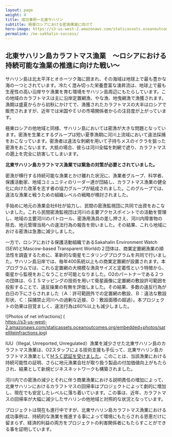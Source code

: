 ```yaml
---
layout: page
weight: 4
title: 成功事例ー北東サハリン
subtitle: 極東ロシアにおける密漁撲滅に向けて
hero-image: https://s3-us-west-2.amazonaws.com/staticassets.oceanoutcomes.org/hero+photos/nesakhalinsuccesshero.jpg
permalink: /ne-sakhalin-success/
---
```

<h2>北東サハリン島カラフトマス漁業　～ロシアにおける持続可能な漁業の推進に向けた戦い～</h2>

サハリン島は北太平洋とオホーツク海に囲まれ、その海域は地球上で最も豊かな海の一つとされています。冷たく澄み切った栄養豊富な湧昇流は、地球上で最も生産性の高い沿岸サケ漁業を育む環境をサハリン島周辺にもたらしています。この地域のカラフトマスは主に沿岸定置網漁、やな漁、地曳網漁で漁獲されます。漁期は盛夏からから初秋にかけてで、漁獲されたカラフトマスの大半はロシアで販売されますが、近年では米国やＥＵの市場関係者からの注目度が上がっています。

極東ロシアの他地域と同様、サハリン島においては密漁が大きな問題となっています。密漁を生業とするグループは短い夏季漁期に河川上流域において違法採捕をおこなっています。密漁者は違法な刺網を用いて子持ちメスのイクラを狙った密漁をおこないます。大抵の場合、彼らは河川全幅を刺網で遮り、カラフトマスの遡上を完全に妨害してしまいます。

**北東サハリン島カラフトマス漁業では緊急の対策が必要とされていました。** 

密漁が横行する持続可能な漁業とかけ離れた状況に、漁業者グループ、科学者、保護活動家、地域コミュニティのリーダー達が団結し、カラフトマス漁業の健全化に向けた改革を志す者の協力グループが結成されました。このグループでは、違法な漁業と戦うための組織レベルの戦略が検討されました。
 
手始めに地元の漁業会社6社が協力し、民間の密漁監視団に共同で出資をおこないました。これら民間密漁監視団は河川の主要アクセスポイントでの活動を管理し、地域の主要河川のパトロール、密漁用漁具の差し押さえ、河川内障害物の除去、地元管理当局への違法行為の報告を担いました。その結果、これら地域における密漁は急激に減少しました。

一方で、ロシアにおける保護活動組織であるSakahalin Environment Watch (SEW)とMascow-based Transparent Worldの２団体は、商業定置網漁業の順法性を調査するために、革新的な衛星モニタリングプログラムを共同で行いました。サハリン島沿岸では、毎年400系統以上もの商業定置網が設置されます。本プログラムでは、これら定置網の大規模な漁具サイズと定着性という特徴から、衛星から監視をおこなうことが可能となりました。O2のパートナーである２つの団体は、ＧＩＳマッピングの技術を用いて衛星画像に定置網の敷設許可範囲を投影することで、違反操業の有無を評価しました。その結果、多数の違反行為が白日の下にさらされました（Ａ：許可範囲外での定置網の敷設、Ｂ：違法な敷設形状、Ｃ：採捕禁止河川への過剰な近接、Ｄ：敷設面積の超過）。本プロジェクトの効果は目覚ましく、違法行為は60%以上も減少しました。

![Photos of net infractions] (	
https://s3-us-west-2.amazonaws.com/staticassets.oceanoutcomes.org/embedded+photos/satelliteinfractions.jpg)

IUU（Illegal, Unreported, Unregulated）漁業を減少させた北東サハリン島のカラフトマス漁業は、O2スタッフによる技術支援も手伝って、北東サハリン島カラフトマス漁業として[ＭＳＣ認証を受けました](http://www.msc.org/track-a-fishery/fisheries-in-the-program/certified/pacific/sakhalin_island_northheast_trap_net_pink_salmon/sakhalin_island_northheast_trap_net_pink_salmon)。このことは、当該漁業における持続可能性の証明、さらに地元漁業会社が取り扱う製品の付加価値向上がもたらされ、結果として新規ビジネスネットワークも構築されました。


河川内での密漁の減少とそれに伴う商業漁業における説明責任の増加によって、北東サハリンにおけるカラフトマスの回帰率はプロジェクトによって劇的に増加し、現在でも安定したレベルに落ち着いています。この事は、近年、カラフトマスの回帰率が大幅に減少したサハリンの他地域と対照的な状況となっています。

プロジェクトは現在も進行中ですが、北東サハリン島カラフトマス漁業における成功事例は、持続的な漁業を推進する事によって環境にもたらされる恩恵だけに留まらず、経済的利益の両方をプロジェクトの利害関係者にもたらすことができる事を証明しています。
